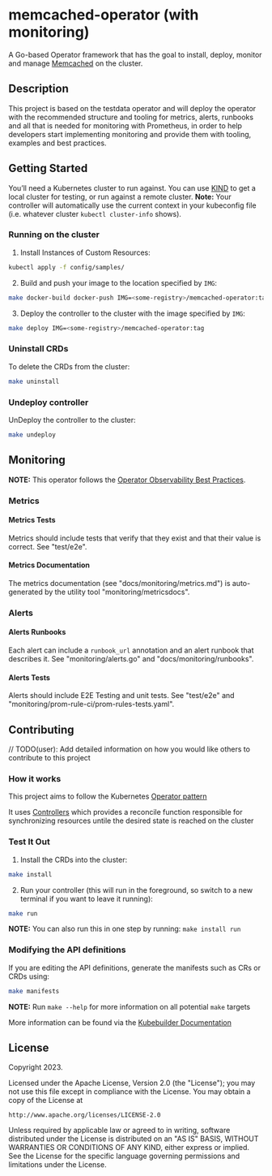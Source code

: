 # memcached-operator (with monitoring)
A Go-based Operator framework that has the goal to install, deploy, monitor and manage [Memcached](https://hub.docker.com/_/memcached) on the cluster.

## Description
This project is based on the testdata operator and will deploy the operator with the recommended structure and tooling for metrics, alerts, runbooks and all that is needed for monitoring with Prometheus, in order to help developers start implementing monitoring and provide them with tooling, examples and best practices.

## Getting Started
You’ll need a Kubernetes cluster to run against. You can use [KIND](https://sigs.k8s.io/kind) to get a local cluster for testing, or run against a remote cluster.
**Note:** Your controller will automatically use the current context in your kubeconfig file (i.e. whatever cluster `kubectl cluster-info` shows).

### Running on the cluster
1. Install Instances of Custom Resources:

```sh
kubectl apply -f config/samples/
```

2. Build and push your image to the location specified by `IMG`:
	
```sh
make docker-build docker-push IMG=<some-registry>/memcached-operator:tag
```
	
3. Deploy the controller to the cluster with the image specified by `IMG`:

```sh
make deploy IMG=<some-registry>/memcached-operator:tag
```

### Uninstall CRDs
To delete the CRDs from the cluster:

```sh
make uninstall
```

### Undeploy controller
UnDeploy the controller to the cluster:

```sh
make undeploy
```

## Monitoring
**NOTE:** This operator follows the [Operator Observability Best Practices](https://sdk.operatorframework.io/docs/best-practices/observability-best-practices/).

### Metrics
#### Metrics Tests
Metrics should include tests that verify that they exist and that their value is correct. See "test/e2e".
#### Metrics Documentation
The metrics documentation (see "docs/monitoring/metrics.md") is auto-generated by the utility tool "monitoring/metricsdocs". 

### Alerts
#### Alerts Runbooks
Each alert can include a `runbook_url` annotation and an alert runbook that describes it. See "monitoring/alerts.go" and "docs/monitoring/runbooks".
#### Alerts Tests
Alerts should include E2E Testing and unit tests. See "test/e2e" and "monitoring/prom-rule-ci/prom-rules-tests.yaml".

## Contributing
// TODO(user): Add detailed information on how you would like others to contribute to this project

### How it works
This project aims to follow the Kubernetes [Operator pattern](https://kubernetes.io/docs/concepts/extend-kubernetes/operator/)

It uses [Controllers](https://kubernetes.io/docs/concepts/architecture/controller/) 
which provides a reconcile function responsible for synchronizing resources untile the desired state is reached on the cluster 

### Test It Out
1. Install the CRDs into the cluster:

```sh
make install
```

2. Run your controller (this will run in the foreground, so switch to a new terminal if you want to leave it running):

```sh
make run
```

**NOTE:** You can also run this in one step by running: `make install run`

### Modifying the API definitions
If you are editing the API definitions, generate the manifests such as CRs or CRDs using:

```sh
make manifests
```

**NOTE:** Run `make --help` for more information on all potential `make` targets

More information can be found via the [Kubebuilder Documentation](https://book.kubebuilder.io/introduction.html)

## License

Copyright 2023.

Licensed under the Apache License, Version 2.0 (the "License");
you may not use this file except in compliance with the License.
You may obtain a copy of the License at

    http://www.apache.org/licenses/LICENSE-2.0

Unless required by applicable law or agreed to in writing, software
distributed under the License is distributed on an "AS IS" BASIS,
WITHOUT WARRANTIES OR CONDITIONS OF ANY KIND, either express or implied.
See the License for the specific language governing permissions and
limitations under the License.

